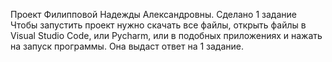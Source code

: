 Проект Филипповой Надежды Александровны.
Сделано 1 задание
Чтобы запустить проект нужно скачать все файлы, открыть файлы в Visual Studio Code, или Pycharm, или в подобных приложениях и нажать на запуск программы. Она выдаст ответ на 1 задание.

